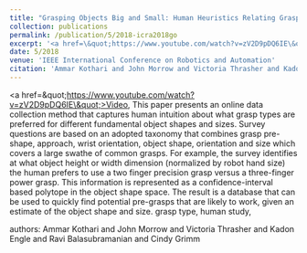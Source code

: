 ```yaml
---
title: "Grasping Objects Big and Small: Human Heuristics Relating Grasp-Type and Object Size"
collection: publications
permalink: /publication/5/2018-icra2018go
excerpt: '<a href=\&quot;https://www.youtube.com/watch?v=zV2D9pDQ6IE\&quot;>Video</a>, This paper presents an online data collection method that captures human intuition about what grasp types are preferred for different fundamental object shapes and sizes. Survey questions are based on an adopted taxonomy that combines grasp pre-shape,  approach,  wrist orientation,  object shape,  orientation and size which covers a large swathe of common grasps. For example,  the survey identifies at what object height or width dimension (normalized by robot hand size) the human prefers to use a two finger precision grasp versus a three-finger power grasp. This information is represented as a confidence-interval based polytope in the object shape space. The result is a database that can be used to quickly find potential pre-grasps that are likely to work,  given an estimate of the object shape and size. grasp type,  human study, '
date: 5/2018
venue: 'IEEE International Conference on Robotics and Automation'
citation: 'Ammar Kothari and John Morrow and Victoria Thrasher and Kadon Engle and Ravi Balasubramanian and Cindy Grimm'
---
```

<a href=\&quot;https://www.youtube.com/watch?v=zV2D9pDQ6IE\&quot;>Video</a>, This paper presents an online data collection method that captures human intuition about what grasp types are preferred for different fundamental object shapes and sizes. Survey questions are based on an adopted taxonomy that combines grasp pre-shape,  approach,  wrist orientation,  object shape,  orientation and size which covers a large swathe of common grasps. For example,  the survey identifies at what object height or width dimension (normalized by robot hand size) the human prefers to use a two finger precision grasp versus a three-finger power grasp. This information is represented as a confidence-interval based polytope in the object shape space. The result is a database that can be used to quickly find potential pre-grasps that are likely to work,  given an estimate of the object shape and size. grasp type,  human study, 

authors: Ammar Kothari and John Morrow and Victoria Thrasher and Kadon Engle and Ravi Balasubramanian and Cindy Grimm